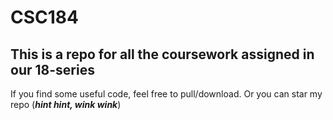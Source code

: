 # CSC184

<h2>This is a repo for all the coursework assigned in our 18-series</h2>

If you find some useful code, feel free to pull/download. Or you can star my repo (<strong>*hint hint, wink wink*</strong>) 
